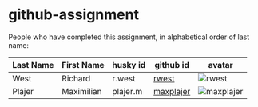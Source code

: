 # github-assignment

People who have completed this assignment, in alphabetical order of last name:

Last Name | First Name | husky id | github id      | avatar
---------|------------|-----------|-----------|---------
West     |   Richard   | r.west      |   [rwest](https://github.com/rwest)        | ![rwest](https://github.com/rwest.png?size=40)
Plajer     |   Maximilian   | plajer.m      |   [maxplajer](https://github.com/maxplajer)        | ![maxplajer](https://github.com/maxplajer.png?size=40)
